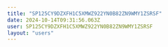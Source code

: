 ```yaml
---
title: "SP125CY9DZXFH1C5XMWZ922YN0B82ZN9WMY1ZSRSF"
date: 2024-10-14T09:31:56.063Z
user: SP125CY9DZXFH1C5XMWZ922YN0B82ZN9WMY1ZSRSF
layout: "users"
---
```

    